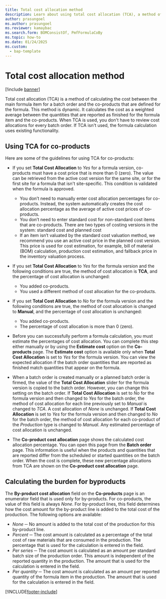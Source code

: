 ```yaml
---
title: Total cost allocation method
description: Learn about using total cost allocation (TCA), a method of calculating the cost between main formula items and the co-products defined for the formula.
author: prasungoel
ms.author: prasungoel
ms.reviewer: kamaybac
ms.search.form: BOMConsistOf, PmfFormulaCoBy
ms.topic: how-to
ms.date: 01/24/2025
ms.custom: 
  - bap-template
---
```


# Total cost allocation method

[!include [banner](../includes/banner.md)]

Total cost allocation (TCA) is a method of calculating the cost between the main formula item for a batch order and the co-products that are defined for the formula. This method is dynamic. It calculates the cost as a weighted average between the quantities that are reported as finished for the formula item and the co-products. When TCA is used, you don't have to review cost allocations for every batch order. If TCA isn't used, the formula calculation uses existing functionality.

## Using TCA for co-products

Here are some of the guidelines for using TCA for co-products:

- If you set **Total Cost Allocation** to *Yes* for a formula version, co-products must have a cost price that is more than 0 (zero). The value can be retrieved from the active cost version for the same site, or for the first site for a formula that isn't site-specific. This condition is validated when the formula is approved.

    - You don’t need to manually enter cost allocation percentages for co-products. Instead, the system automatically creates the cost allocation percentage as the average of active cost prices of co-products.
    - You don’t need to enter standard cost for non-standard cost items that are co-products. There are two types of costing versions in the system: standard cost and planned cost
    - If an item isn’t valuated by the standard cost valuation method, we recommend you use an active cost price in the planned cost version. This price is used for cost estimation, for example, bill of material (BOM) calculation, production cost estimation, and fallback price in the inventory valuation process.

- If you set **Total Cost Allocation** to *Yes* for the formula version and the following conditions are true, the method of cost allocation is **TCA**, and the percentage of cost allocation is unchanged:
    - You added co-products.
    - You used a different method of cost allocation for the co-products.
- If you set **Total Cost Allocation** to *No* for the formula version and the following conditions are true, the method of cost allocation is changed to **Manual**, and the percentage of cost allocation is unchanged:
    - You added co-products.
    - The percentage of cost allocation is more than 0 (zero).
- Before you can successfully perform a formula calculation, you must estimate the percentages of cost allocation. You can complete this step either manually or by using the **Estimate cost** option on the **Co-products** page. The **Estimate cost** option is available only when **Total Cost Allocation** is set to *Yes* for the formula version. You can view the expected allocation if the batch order quantities that are reported as finished match quantities that appear on the formula.
- When a batch order is created manually or a planned batch order is firmed, the value of the **Total Cost Allocation** slider for the formula version is copied to the batch order. However, you can change this setting on the batch order. If **Total Cost Allocation** is set to *No* for the formula version and then changed to *Yes* for the batch order, the method of cost allocation for each line previously set to *Manual* is changed to *TCA*. A cost allocation of *None* is unchanged. If **Total Cost Allocation** is set to *Yes* for the formula version and then changed to *No* for the batch order, the method of cost allocation for each co-product of the *Production* type is changed to *Manual*. Any estimated percentage of cost allocation is unchanged.
- The **Co-product cost allocation** page shows the calculated cost allocation percentage. You can open this page from the **Batch order** page. This information is useful when the products and quantities that are reported differ from the scheduled or started quantities on the batch order. When the cost is complete, these new percentage allocations from TCA are shown on the **Co-product cost allocation** page.

## Calculating the burden for byproducts

The **By-product cost allocation** field on the **Co-products** page is an enumerator field that is used only for by-products. For co-products, the value of this field is always *None*. For by-product lines, this field determines how the cost amount for the by-product line is added to the total cost of the production. The following options are available:

- *None* ─ No amount is added to the total cost of the production for this by-product line.
- *Percent* ─ The cost amount is calculated as a percentage of the total cost of raw materials that are consumed in the production. The percentage that is used for the calculation is entered in the field.
- *Per series* ─ The cost amount is calculated as an amount per standard batch size of the production order. This amount is independent of the reported quantity in the production. The amount that is used for the calculation is entered in the field.
- *Per quantity* ─ The cost amount is calculated as an amount per reported quantity of the formula item in the production. The amount that is used for the calculation is entered in the field.

[!INCLUDE[footer-include](../../includes/footer-banner.md)]
